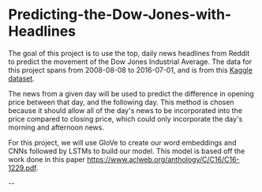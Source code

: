 # Predicting-the-Dow-Jones-with-Headlines

The goal of this project is to use the top, daily news headlines from Reddit to predict the movement of the Dow Jones Industrial Average. The data for this project spans from 2008-08-08 to 2016-07-01, and is from this [Kaggle dataset](https://www.kaggle.com/aaron7sun/stocknews). 

The news from a given day will be used to predict the difference in opening price between that day, and the following day. This method is chosen because it should allow all of the day's news to be incorporated into the price compared to closing price, which could only incorporate the day's morning and afternoon news.

For this project, we will use GloVe to create our word embeddings and CNNs followed by LSTMs to build our model. This model is based off the work done in this paper https://www.aclweb.org/anthology/C/C16/C16-1229.pdf.

--


